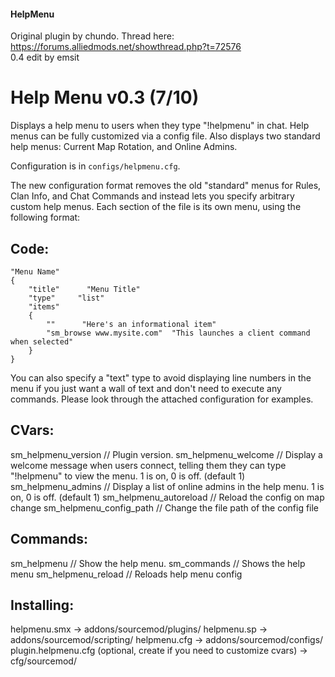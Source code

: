 #### HelpMenu
Original plugin by chundo. Thread here: https://forums.alliedmods.net/showthread.php?t=72576  
0.4 edit by emsit

# Help Menu v0.3 (7/10)

Displays a help menu to users when they type "!helpmenu" in chat. Help menus can be fully customized via a config file. Also displays two standard help menus: Current Map Rotation, and Online Admins.

Configuration is in `configs/helpmenu.cfg`.

The new configuration format removes the old "standard" menus for Rules, Clan Info, and Chat Commands and instead lets you specify arbitrary custom help menus. Each section of the file is its own menu, using the following format:

## Code:
```
"Menu Name"
{
    "title"      "Menu Title"
    "type"     "list"
    "items"
    {
        ""      "Here's an informational item"
        "sm_browse www.mysite.com"  "This launches a client command when selected"
    }
}
```
You can also specify a "text" type to avoid displaying line numbers in the menu if you just want a wall of text and don't need to execute any commands. Please look through the attached configuration for examples.

## CVars:

sm_helpmenu_version // Plugin version.
sm_helpmenu_welcome // Display a welcome message when users connect, telling them they can type "!helpmenu" to view the menu. 1 is on, 0 is off. (default 1)
sm_helpmenu_admins // Display a list of online admins in the help menu. 1 is on, 0 is off. (default 1)
sm_helpmenu_autoreload // Reload the config on map change
sm_helpmenu_config_path // Change the file path of the config file

## Commands:

sm_helpmenu // Show the help menu.
sm_commands // Shows the help menu
sm_helpmenu_reload // Reloads help menu config

## Installing:

helpmenu.smx -> addons/sourcemod/plugins/
helpmenu.sp -> addons/sourcemod/scripting/
helpmenu.cfg -> addons/sourcemod/configs/
plugin.helpmenu.cfg (optional, create if you need to customize cvars) -> cfg/sourcemod/
